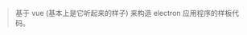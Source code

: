 <p align="center">
 <img title="" width="" src="https://simulatedgreg.gitbooks.io/electron-vue/content/images/logo.png" alt="" data-align="center">
</p>

> 基于 vue (基本上是它听起来的样子) 来构造 electron 应用程序的样板代码。
